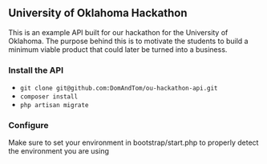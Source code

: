 ## University of Oklahoma Hackathon
This is an example API built for our hackathon for the University of Oklahoma.  The purpose behind this is to motivate the students to build a minimum viable product that could later be turned into a business.

### Install the API
* `git clone git@github.com:DomAndTom/ou-hackathon-api.git`
* `composer install`
* `php artisan migrate`


### Configure
Make sure to set your environment in bootstrap/start.php to properly detect the environment you are using